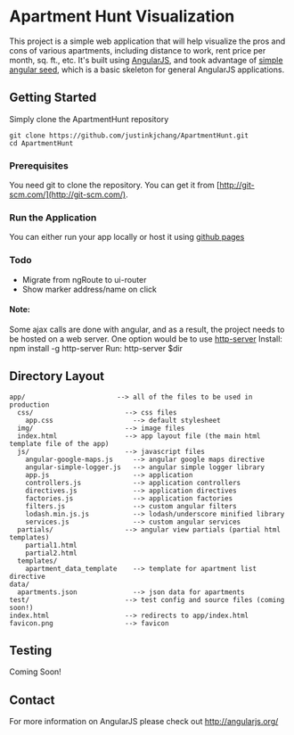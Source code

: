 # Apartment Hunt Visualization

This project is a simple web application that will help visualize the pros and cons of various apartments, including distance to work, rent price per month, sq. ft., etc. It's built using [AngularJS](http://angularjs.org/), and took advantage of [simple angular seed](https://github.com/reinaldo13/simple-angular-seed), which is a basic skeleton for general AngularJS applications.

## Getting Started

Simply clone the ApartmentHunt repository

```
git clone https://github.com/justinkjchang/ApartmentHunt.git
cd ApartmentHunt
```

### Prerequisites

You need git to clone the repository. You can get it from
[http://git-scm.com/](http://git-scm.com/).

### Run the Application

You can either run your app locally or host it using [github pages](https://pages.github.com/)

### Todo

- Migrate from ngRoute to ui-router
- Show marker address/name on click

#### Note:

Some ajax calls are done with angular, and as a result, the project needs to be hosted on a web server.
One option would be to use [http-server](https://www.npmjs.com/package/http-server)
Install: npm install -g http-server
Run: http-server $dir

## Directory Layout

    app/                       --> all of the files to be used in production
      css/                       --> css files
        app.css                    --> default stylesheet
      img/                       --> image files
      index.html                 --> app layout file (the main html template file of the app)
      js/                        --> javascript files
        angular-google-maps.js     --> angular google maps directive
        angular-simple-logger.js   --> angular simple logger library
        app.js                     --> application
        controllers.js             --> application controllers
        directives.js              --> application directives
        factories.js               --> application factories
        filters.js                 --> custom angular filters
        lodash.min.js.js           --> lodash/underscore minified library
        services.js                --> custom angular services
      partials/                  --> angular view partials (partial html templates)
        partial1.html
        partial2.html
      templates/
        apartment_data_template    --> template for apartment list directive
    data/
      apartments.json              --> json data for apartments
    test/                        --> test config and source files (coming soon!)
    index.html                   --> redirects to app/index.html
    favicon.png                  --> favicon
    
## Testing

Coming Soon!

## Contact

For more information on AngularJS please check out http://angularjs.org/
